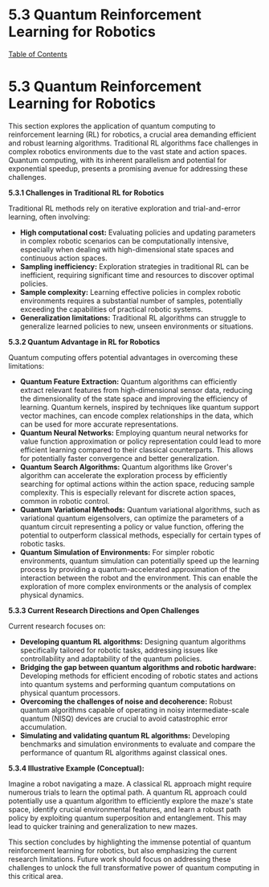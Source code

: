 # 5.3 Quantum Reinforcement Learning for Robotics

[Table of Contents](#table-of-contents)

# 5.3 Quantum Reinforcement Learning for Robotics

This section explores the application of quantum computing to reinforcement learning (RL) for robotics, a crucial area demanding efficient and robust learning algorithms.  Traditional RL algorithms face challenges in complex robotics environments due to the vast state and action spaces.  Quantum computing, with its inherent parallelism and potential for exponential speedup, presents a promising avenue for addressing these challenges.

**5.3.1  Challenges in Traditional RL for Robotics**

Traditional RL methods rely on iterative exploration and trial-and-error learning, often involving:

* **High computational cost:**  Evaluating policies and updating parameters in complex robotic scenarios can be computationally intensive, especially when dealing with high-dimensional state spaces and continuous action spaces.
* **Sampling inefficiency:** Exploration strategies in traditional RL can be inefficient, requiring significant time and resources to discover optimal policies.
* **Sample complexity:** Learning effective policies in complex robotic environments requires a substantial number of samples, potentially exceeding the capabilities of practical robotic systems.
* **Generalization limitations:**  Traditional RL algorithms can struggle to generalize learned policies to new, unseen environments or situations.


**5.3.2 Quantum Advantage in RL for Robotics**

Quantum computing offers potential advantages in overcoming these limitations:

* **Quantum Feature Extraction:** Quantum algorithms can efficiently extract relevant features from high-dimensional sensor data, reducing the dimensionality of the state space and improving the efficiency of learning.  Quantum kernels, inspired by techniques like quantum support vector machines, can encode complex relationships in the data, which can be used for more accurate representations.
* **Quantum Neural Networks:** Employing quantum neural networks for value function approximation or policy representation could lead to more efficient learning compared to their classical counterparts.  This allows for potentially faster convergence and better generalization.
* **Quantum Search Algorithms:** Quantum algorithms like Grover's algorithm can accelerate the exploration process by efficiently searching for optimal actions within the action space, reducing sample complexity. This is especially relevant for discrete action spaces, common in robotic control.
* **Quantum Variational Methods:**  Quantum variational algorithms, such as variational quantum eigensolvers, can optimize the parameters of a quantum circuit representing a policy or value function, offering the potential to outperform classical methods, especially for certain types of robotic tasks.
* **Quantum Simulation of Environments:** For simpler robotic environments, quantum simulation can potentially speed up the learning process by providing a quantum-accelerated approximation of the interaction between the robot and the environment. This can enable the exploration of more complex environments or the analysis of complex physical dynamics.


**5.3.3  Current Research Directions and Open Challenges**

Current research focuses on:

* **Developing quantum RL algorithms:**  Designing quantum algorithms specifically tailored for robotic tasks, addressing issues like controllability and adaptability of the quantum policies.
* **Bridging the gap between quantum algorithms and robotic hardware:**  Developing methods for efficient encoding of robotic states and actions into quantum systems and performing quantum computations on physical quantum processors.
* **Overcoming the challenges of noise and decoherence:**  Robust quantum algorithms capable of operating in noisy intermediate-scale quantum (NISQ) devices are crucial to avoid catastrophic error accumulation.
* **Simulating and validating quantum RL algorithms:**  Developing benchmarks and simulation environments to evaluate and compare the performance of quantum RL algorithms against classical ones.


**5.3.4  Illustrative Example (Conceptual):**

Imagine a robot navigating a maze.  A classical RL approach might require numerous trials to learn the optimal path. A quantum RL approach could potentially use a quantum algorithm to efficiently explore the maze's state space, identify crucial environmental features, and learn a robust path policy by exploiting quantum superposition and entanglement. This may lead to quicker training and generalization to new mazes.


This section concludes by highlighting the immense potential of quantum reinforcement learning for robotics, but also emphasizing the current research limitations.  Future work should focus on addressing these challenges to unlock the full transformative power of quantum computing in this critical area.


<a id='chapter-5-subchapter-4'></a>